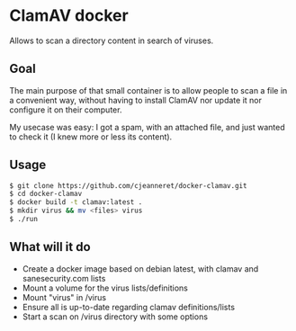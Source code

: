 # ClamAV docker

Allows to scan a directory content in search of viruses.

## Goal
The main purpose of that small container is to allow people to scan a file in a convenient way, without having
to install ClamAV nor update it nor configure it on their computer.

My usecase was easy: I got a spam, with an attached file, and just wanted to check it (I knew more or less its content).

## Usage
```Bash
$ git clone https://github.com/cjeanneret/docker-clamav.git
$ cd docker-clamav
$ docker build -t clamav:latest .
$ mkdir virus && mv <files> virus
$ ./run
```
## What will it do
- Create a docker image based on debian latest, with clamav and sanesecurity.com lists
- Mount a volume for the virus lists/definitions
- Mount "virus" in /virus
- Ensure all is up-to-date regarding clamav definitions/lists
- Start a scan on /virus directory with some options
